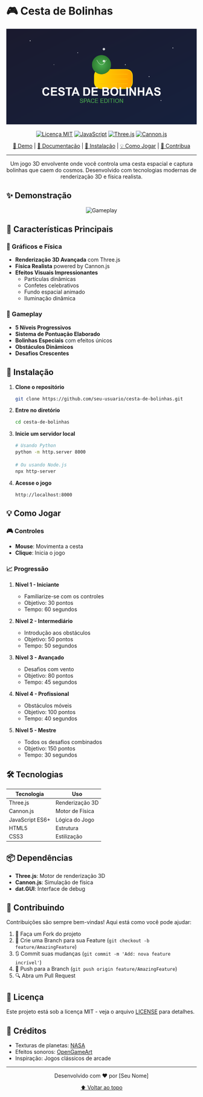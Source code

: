 # 🎮 Cesta de Bolinhas

<div align="center">

![Logo do Jogo](assets/images/logo.png)

[![Licença MIT](https://img.shields.io/badge/license-MIT-blue.svg)](LICENSE)
[![JavaScript](https://img.shields.io/badge/JavaScript-ES6+-yellow.svg)](https://www.javascript.com/)
[![Three.js](https://img.shields.io/badge/Three.js-Latest-black.svg)](https://threejs.org/)
[![Cannon.js](https://img.shields.io/badge/Cannon.js-Physics-red.svg)](https://github.com/schteppe/cannon.js)

[🎯 Demo](#) | [📖 Documentação](#documentação) | [🚀 Instalação](#instalação) | [💡 Como Jogar](#como-jogar) | [🤝 Contribua](#contribuindo)

---

Um jogo 3D envolvente onde você controla uma cesta espacial e captura bolinhas que caem do cosmos. Desenvolvido com tecnologias modernas de renderização 3D e física realista.

</div>

## ✨ Demonstração

<div align="center">

![Gameplay](assets/images/gameplay.gif)

</div>

## 🎯 Características Principais

### 🌟 Gráficos e Física
- **Renderização 3D Avançada** com Three.js
- **Física Realista** powered by Cannon.js
- **Efeitos Visuais Impressionantes**
  - Partículas dinâmicas
  - Confetes celebrativos
  - Fundo espacial animado
  - Iluminação dinâmica

### 🎲 Gameplay
- **5 Níveis Progressivos**
- **Sistema de Pontuação Elaborado**
- **Bolinhas Especiais** com efeitos únicos
- **Obstáculos Dinâmicos**
- **Desafios Crescentes**

## 🚀 Instalação

1. **Clone o repositório**
   ```bash
   git clone https://github.com/seu-usuario/cesta-de-bolinhas.git
   ```

2. **Entre no diretório**
   ```bash
   cd cesta-de-bolinhas
   ```

3. **Inicie um servidor local**
   ```bash
   # Usando Python
   python -m http.server 8000
   
   # Ou usando Node.js
   npx http-server
   ```

4. **Acesse o jogo**
   ```
   http://localhost:8000
   ```

## 💡 Como Jogar

### 🎮 Controles
- **Mouse**: Movimenta a cesta
- **Clique**: Inicia o jogo

### 📈 Progressão
1. **Nível 1 - Iniciante**
   - Familiarize-se com os controles
   - Objetivo: 30 pontos
   - Tempo: 60 segundos

2. **Nível 2 - Intermediário**
   - Introdução aos obstáculos
   - Objetivo: 50 pontos
   - Tempo: 50 segundos

3. **Nível 3 - Avançado**
   - Desafios com vento
   - Objetivo: 80 pontos
   - Tempo: 45 segundos

4. **Nível 4 - Profissional**
   - Obstáculos móveis
   - Objetivo: 100 pontos
   - Tempo: 40 segundos

5. **Nível 5 - Mestre**
   - Todos os desafios combinados
   - Objetivo: 150 pontos
   - Tempo: 30 segundos

## 🛠️ Tecnologias

<div align="center">

| Tecnologia | Uso |
|------------|-----|
| Three.js | Renderização 3D |
| Cannon.js | Motor de Física |
| JavaScript ES6+ | Lógica do Jogo |
| HTML5 | Estrutura |
| CSS3 | Estilização |

</div>

## 📦 Dependências

- **Three.js**: Motor de renderização 3D
- **Cannon.js**: Simulação de física
- **dat.GUI**: Interface de debug

## 🤝 Contribuindo

Contribuições são sempre bem-vindas! Aqui está como você pode ajudar:

1. 🍴 Faça um Fork do projeto
2. 🔨 Crie uma Branch para sua Feature (`git checkout -b feature/AmazingFeature`)
3. 🔃 Commit suas mudanças (`git commit -m 'Add: nova feature incrível'`)
4. 📌 Push para a Branch (`git push origin feature/AmazingFeature`)
5. 🔍 Abra um Pull Request

## 📝 Licença

Este projeto está sob a licença MIT - veja o arquivo [LICENSE](LICENSE) para detalhes.

## 👏 Créditos

- Texturas de planetas: [NASA](https://www.nasa.gov/)
- Efeitos sonoros: [OpenGameArt](https://opengameart.org/)
- Inspiração: Jogos clássicos de arcade

---

<div align="center">

Desenvolvido com ❤️ por [Seu Nome]

[⬆ Voltar ao topo](#-cesta-de-bolinhas)

</div> 
